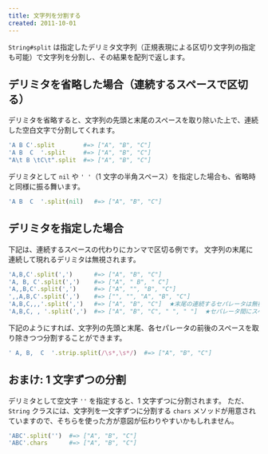 ```yaml
---
title: 文字列を分割する
created: 2011-10-01
---
```


`String#split` は指定したデリミタ文字列（正規表現による区切り文字列の指定も可能）で文字列を分割し、その結果を配列で返します。


デリミタを省略した場合（連続するスペースで区切る）
----

デリミタを省略すると、文字列の先頭と末尾のスペースを取り除いた上で、連続した空白文字で分割してくれます。

```ruby
'A B C'.split        #=> ["A", "B", "C"]
'A B  C  '.split     #=> ["A", "B", "C"]
"A\t B \tC\t".split  #=> ["A", "B", "C"]
```

デリミタとして `nil` や `' '`（1 文字の半角スペース）を指定した場合も、省略時と同様に振る舞います。

```ruby
'A B  C  '.split(nil)   #=> ["A", "B", "C"]
```


デリミタを指定した場合
----

下記は、連続するスペースの代わりにカンマで区切る例です。
文字列の末尾に連続して現れるデリミタは無視されます。

```ruby
'A,B,C'.split(',')      #=> ["A", "B", "C"]
'A, B, C'.split(',')    #=> ["A", " B", " C"]
'A,,B,C'.split(',')     #=> ["A", "", "B", "C"]
',,A,B,C'.split(',')    #=> ["", "", "A", "B", "C"]
'A,B,C,,,'.split(',')   #=> ["A", "B", "C"]  ★末尾の連続するセパレータは無視される
'A,B,C, , '.split(',')  #=> ["A", "B", "C", " ", " "]  ★セパレータ間にスペースがあれば無視されない
```

下記のようにすれば、文字列の先頭と末尾、各セパレータの前後のスペースを取り除きつつ分割することができます。

```ruby
' A, B,  C  '.strip.split(/\s*,\s*/)  #=> ["A", "B", "C"]
```


おまけ: 1 文字ずつの分割
----

デリミタとして空文字 `''` を指定すると、1 文字ずつに分割されます。
ただ、`String` クラスには、文字列を一文字ずつに分割する `chars` メソッドが用意されていますので、そちらを使った方が意図が伝わりやすいかもしれません。

```ruby
'ABC'.split('')  #=> ["A", "B", "C"]
'ABC'.chars      #=> ["A", "B", "C"]
```


